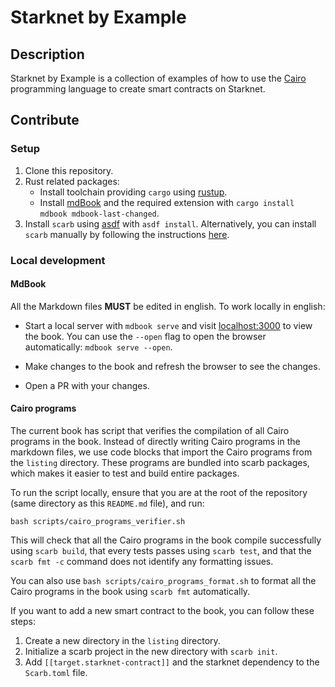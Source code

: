# Starknet by Example

## Description

Starknet by Example is a collection of examples of how to use the [Cairo](https://github.com/starkware-libs/cairo) programming language to create smart contracts on Starknet.

## Contribute

### Setup

1. Clone this repository.
2. Rust related packages:
   - Install toolchain providing `cargo` using [rustup](https://rustup.rs/).
   - Install [mdBook](https://rust-lang.github.io/mdBook/guide/installation.html) and the required extension with `cargo install mdbook mdbook-last-changed`.
3. Install `scarb` using [asdf](https://asdf-vm.com/) with `asdf install`. Alternatively, you can install `scarb` manually by following the instructions [here](https://docs.swmansion.com/scarb/).

### Local development

#### MdBook

All the Markdown files **MUST** be edited in english. To work locally in english:

- Start a local server with `mdbook serve` and visit [localhost:3000](http://localhost:3000) to view the book.
  You can use the `--open` flag to open the browser automatically: `mdbook serve --open`.

- Make changes to the book and refresh the browser to see the changes.

- Open a PR with your changes.

#### Cairo programs

The current book has script that verifies the compilation of all Cairo programs in the book.
Instead of directly writing Cairo programs in the markdown files, we use code blocks that import the Cairo programs from the `listing` directory.
These programs are bundled into scarb packages, which makes it easier to test and build entire packages.

To run the script locally, ensure that you are at the root of the repository (same directory as this `README.md` file),
and run:

`bash scripts/cairo_programs_verifier.sh`

This will check that all the Cairo programs in the book compile successfully using `scarb build`, that every tests passes using `scarb test`, and that the `scarb fmt -c` command does not identify any formatting issues.

You can also use `bash scripts/cairo_programs_format.sh` to format all the Cairo programs in the book using `scarb fmt` automatically.

If you want to add a new smart contract to the book, you can follow these steps:
1. Create a new directory in the `listing` directory.
2. Initialize a scarb project in the new directory with `scarb init`.
3. Add `[[target.starknet-contract]]` and the starknet dependency to the `Scarb.toml` file.
